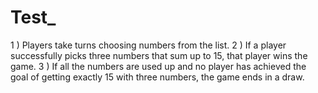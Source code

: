 # Test_
1 ) Players take turns choosing numbers from the list.
2 ) If a player successfully picks three numbers that sum up to 15,
that player wins the game.
3 ) If all the numbers are used up and no player has achieved the goal of getting exactly 15
with three numbers, the game ends in a draw.
